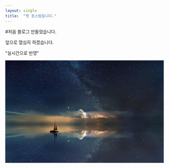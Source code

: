 ```yaml
---
layout: single
title:  "첫 포스팅입니다."
---
```


#처음 블로그 만들었습니다.

앞으로 열심히 하겠습니다. 

"실시간으로 반영"

![hd-wallpaper-gfb9085b40_1920](../images/2022-09-10-first/hd-wallpaper-gfb9085b40_1920.jpg)
